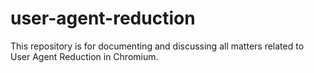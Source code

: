 # user-agent-reduction
This repository is for documenting and discussing all matters related to User Agent Reduction in Chromium.
